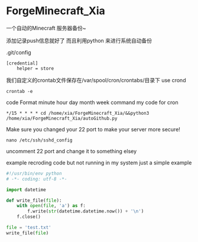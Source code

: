 # ForgeMinecraft_Xia
一个自动的Minecraft 服务器备份~

添加记录push信息就好了
而且利用python 来进行系统自动备份

.git/config
```
[credential]
    helper = store
```

我们自定义的crontab文件保存在/var/spool/cron/crontabs/目录下
use crond 

```
crontab -e
```

code Format 
minute hour day month week command
my code for cron
```
*/15 * * * * cd /home/xia/ForgeMinecraft_Xia/&&python3 /home/xia/ForgeMinecraft_Xia/autoGithub.py
```

Make sure you changed your 22 port to make your server more secure!
```
nano /etc/ssh/sshd_config
```
uncomment 22 port and change it to something elsey


example recroding code but not running in my system 
just a simple example
```python
#!/usr/bin/env python
# -*- coding: utf-8 -*-

import datetime

def write_file(file):
    with open(file, 'a') as f:
        f.write(str(datetime.datetime.now()) + '\n')
    f.close()

file = 'test.txt'
write_file(file)
```
